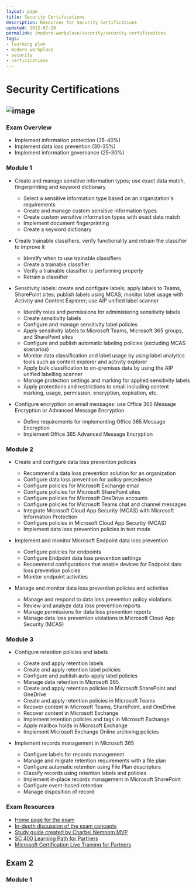 ```yaml
---
layout: page
title: Security Certifications
description: Resources for Security Certifications
updated: 2022-07-20
permalink: /modern-workplace/security/security-certifications
tags:
- learning plan
- modern workplace
- security
- certicications
---
```


# Security Certifications

## ![image](https://user-images.githubusercontent.com/77458814/180242574-e0db54d0-4971-4761-8e2f-bcd58c1565b2.png)

### Exam Overview

* Implement information protection (35-40%)
* Implement data loss prevention (30-35%)
* Implement information governance (25-30%)

### Module 1

*	Create and manage sensitive information types; use exact data match, fingerprinting and keyword dictionary
    *	Select a sensitive information type based on an organization's requirements
    *	Create and manage custom sensitive information types
    *	Create custom sensitive information types with exact data match
    *	Implement document fingerprinting 
    *	Create a keyword dictionary 

*	Create trainable classifiers, verify functionality and retrain the classifier to improve it
    *	Identify when to use trainable classifiers
    *	Create a trainable classifier
    *	Verify a trainable classifier is performing properly 
    *	Retrain a classifier

*	Sensitivity labels: create and configure labels; apply labels to Teams, SharePoint sites; publish labels using MCAS; monitor label usage with Activity and Content Explorer; use AIP unified label scanner
    *	Identify roles and permissions for administering sensitivity labels 
    *	Create sensitivity labels 
    *	Configure and manage sensitivity label policies 
    *	Apply sensitivity labels to Microsoft Teams, Microsoft 365 groups, and SharePoint sites 
    *	Configure and publish automatic labeling policies (excluding MCAS scenarios) 
    *	Monitor data classification and label usage by using label analytics tools such as content explorer and activity explorer 
    *	Apply bulk classification to on-premises data by using the AIP unified labelling scanner 
    *	Manage protection settings and marking for applied sensitivity labels 
    *	Apply protections and restrictions to email including content marking, usage, permission, encryption, expiration, etc. 

*	Configure encryption on email messages: use Office 365 Message Encryption or Advanced Message Encryption
    *	Define requirements for implementing Office 365 Message Encryption 
    *	Implement Office 365 Advanced Message Encryption

### Module 2

*	Create and configure data loss prevention policies 
    *	Recommend a data loss prevention solution for an organization 
    *	Configure data loss prevention for policy precedence 
    *	Configure policies for Microsoft Exchange email 
    *	Configure policies for Microsoft SharePoint sites 
    *	Configure policies for Microsoft OneDrive accounts 
    *	Configure policies for Microsoft Teams chat and channel messages 
    *	Integrate Microsoft Cloud App Security (MCAS) with Microsoft Information Protection 
    *	Configure policies in Microsoft Cloud App Security (MCAS) 
    *	Implement data loss prevention policies in test mode 

*	Implement and monitor Microsoft Endpoint data loss prevention 
      *	Configure policies for endpoints 
      *	Configure Endpoint data loss prevention settings 
      *	Recommend configurations that enable devices for Endpoint data loss prevention policies 
      *	Monitor endpoint activities 

*	Manage and monitor data loss prevention policies and activities 
    *	Manage and respond to data loss prevention policy violations 
    *	Review and analyze data loss prevention reports 
    *	Manage permissions for data loss prevention reports 
    *	Manage data loss prevention violations in Microsoft Cloud App Security (MCAS) 

### Module 3

*	Configure retention policies and labels 
    *	Create and apply retention labels 
    *	Create and apply retention label policies 
    *	Configure and publish auto-apply label policies 
    *	Manage data retention in Microsoft 365 
    *	Create and apply retention policies in Microsoft SharePoint and OneDrive 
    *	Create and apply retention policies in Microsoft Teams 
    *	Recover content in Microsoft Teams, SharePoint, and OneDrive 
    *	Recover content in Microsoft Exchange 
    *	Implement retention policies and tags in Microsoft Exchange 
    *	Apply mailbox holds in Microsoft Exchange 
    *	Implement Microsoft Exchange Online archiving policies 
  
*	Implement records management in Microsoft 365 
    *	Configure labels for records management 
    *	Manage and migrate retention requirements with a file plan 
    *	Configure automatic retention using File Plan descriptors 
    *	Classify records using retention labels and policies 
    *	Implement in-place records management in Microsoft SharePoint 
    *	Configure event-based retention 
    *	Manage disposition of record
  
  ### Exam Resources
  
* [Home page for the exam](https://aka.ms/SC-400)
* [In-depth discussion of the exam concepts](https://aka.ms/YouTube/SC-400)
* [Study guide created by Charbel Nemnom MVP](https://charbelnemnom.com/sc-400-exam-study-guide-microsoft-information-protection-administrator/)
* [SC 400 Learning  Path for Partners](https://partner.microsoft.com/en-us/training/assets/collection/microsoft-information-protection-administrator-sc-400#/)
* [Microsoft Certification Live Training for Partners](https://partner.microsoft.com/en-us/marketing/cloud-weeks)


  








## Exam 2
### Module 1
